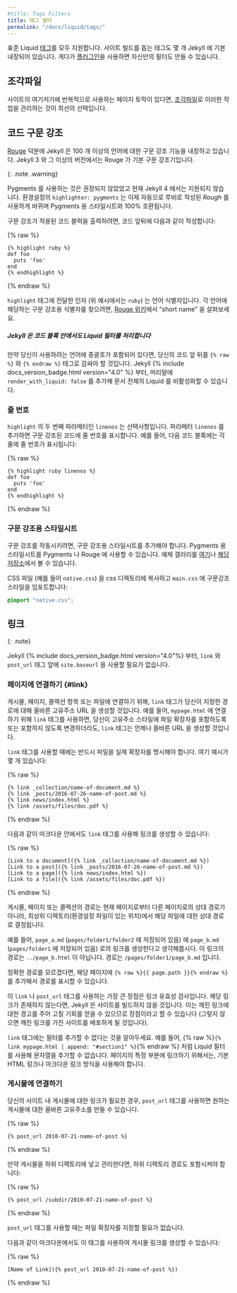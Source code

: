 ```yaml
---
#title: Tags Filters
title: 태그 필터
permalink: "/docs/liquid/tags/"
---
```

<!--
All of the standard Liquid
[tags](https://shopify.github.io/liquid/tags/control-flow/) are supported.
Jekyll has a few built in tags to help you build your site. You can also create
your own tags using [plugins](/docs/plugins/).
-->
표준 Liquid
[태그](https://shopify.github.io/liquid/tags/control-flow/)를 모두 지원합니다.
사이트 빌드를 돕는 태그도 몇 개 Jekyll 에 기본내장되어 있습니다. 게다가
[플러그인](/docs/plugins/)을 사용하면 자신만의 필터도 만들 수 있습니다.

<!--
## Includes
-->
## 조각파일

<!--
If you have page snippets that you use repeatedly across your site, an
[include](/docs/includes/) is the perfect way to make this more maintainable.
-->
사이트의 여기저기에 반복적으로 사용하는 페이지 토막이 있다면,
[조각파일](/docs/includes/)로 이러한 작업을 관리하는 것이 최선의 선택입니다.

<!--
## Code snippet highlighting
-->
## 코드 구문 강조

<!--
Jekyll has built in support for syntax highlighting of over 100 languages
thanks to [Rouge](http://rouge.jneen.net). Rouge is the default highlighter
in Jekyll 3 and above.
-->
[Rouge](http://rouge.jneen.net) 덕분에 Jekyll 은 100 개 이상의 언어에
대한 구문 강조 기능을 내장하고 있습니다.
Jekyll 3 와 그 이상의 버전에서는 Rouge 가 기본 구문 강조기입니다.

{: .note .warning}
<!--
Using Pygments has been deprecated and is not supported in
Jekyll 4; the configuration setting <code>highlighter: pygments</code>
now automatically falls back to using <em>Rouge</em> which is written in Ruby
and 100% compatible with stylesheets for Pygments.
-->
Pygments 를 사용하는 것은 권장되지 않았었고 현재 Jekyll 4 에서는
지원되지 않습니다. 환경설정의 <code>highlighter: pygments</code> 는
이제 자동으로 루비로 작성된 <em>Rough</em> 를 사용하게 바뀌며
Pygments 용 스타일시트와 100% 호환됩니다.
</div>

<!--
To render a code block with syntax highlighting, surround your code as follows:
-->
구문 강조가 적용된 코드 블럭을 출력하려면, 코드 앞뒤에 다음과 같이 작성합니다:

{% raw %}
```liquid
{% highlight ruby %}
def foo
  puts 'foo'
end
{% endhighlight %}
```
{% endraw %}

<!--
The argument to the `highlight` tag (`ruby` in the example above) is the
language identifier. To find the appropriate identifier to use for the language
you want to highlight, look for the “short name” on the [Rouge
wiki](https://github.com/jayferd/rouge/wiki/List-of-supported-languages-and-lexers).
-->
`highlight` 태그에 전달한 인자 (위 예시에서는 `ruby`) 는
언어 식별자입니다. 각 언어에 해당하는 구문 강조용 식별자를
찾으려면, [Rouge
위키](https://github.com/jayferd/rouge/wiki/List-of-supported-languages-and-lexers)에서 “short name” 을 살펴보세요.

<div class="note">
<!--
  <h5>Jekyll processes all Liquid filters in code blocks</h5>
-->
  <h5>Jekyll 은 코드 블록 안에서도 Liquid 필터를 처리합니다</h5>
<!--
  <p>If you are using a language that contains curly braces, you
    will likely need to place <code>{&#37; raw &#37;}</code> and
    <code>{&#37; endraw &#37;}</code> tags around your code.
    Since Jekyll {% include docs_version_badge.html version="4.0" %}, you can add <code>render_with_liquid: false</code> in your front matter to disable Liquid entirely for a particular document.</p>
-->
  <p>만약 당신이 사용하려는 언어에 중괄호가 포함되어 있다면, 당신의
    코드 앞 뒤를 <code>{&#37; raw &#37;}</code> 와
    <code>{&#37; endraw &#37;}</code> 태그로 감싸야 할 것입니다.
    Jekyll {% include docs_version_badge.html version="4.0" %} 부터, 머리말에 <code>render_with_liquid: false</code> 를 추가해 문서 전체의 Liquid 를 비활성화할 수 있습니다.</p>
</div>

<!--
### Line numbers
-->
### 줄 번호

<!--
There is a second argument to `highlight` called `linenos` that is optional.
Including the `linenos` argument will force the highlighted code to include line
numbers. For instance, the following code block would include line numbers next
to each line:
-->
`highlight` 의 두 번째 파라메터인 `linenos` 는 선택사항입니다.
파라메터 `linenos` 를 추가하면 구문 강조된 코드에 줄 번호를
표시합니다. 예를 들어, 다음 코드 블록에는 각 줄에 줄 번호가
표시됩니다:

{% raw %}
```liquid
{% highlight ruby linenos %}
def foo
  puts 'foo'
end
{% endhighlight %}
```
{% endraw %}

<!--
### Stylesheets for syntax highlighting
-->
### 구문 강조용 스타일시트

<!--
In order for the highlighting to show up, you’ll need to include a highlighting
stylesheet. For Pygments or Rouge you can use a stylesheet for Pygments, you
can find an example gallery
[here](https://jwarby.github.io/jekyll-pygments-themes/languages/ruby.html)
or from [its repository](https://github.com/jwarby/jekyll-pygments-themes).
-->
구문 강조를 작동시키려면, 구문 강조용 스타일시트를 추가해야 합니다.
Pygments 용 스타일시트를 Pygments 나 Rouge 에 사용할 수 있습니다.
예제 갤러리를
[여기](https://jwarby.github.io/jekyll-pygments-themes/languages/ruby.html)나
[해당 저장소](https://github.com/jwarby/jekyll-pygments-themes)에서 볼 수 있습니다.

<!--
Copy the CSS file (`native.css` for example) into your css directory and import
the syntax highlighter styles into your `main.css`:
-->
CSS 파일 (예를 들어 `native.css`) 을 css 디렉토리에 복사하고
`main.css` 에 구문강조 스타일을 임포트합니다:

```css
@import "native.css";
```

<!--
## Links
-->
## 링크

{: .note}
<!--
Since Jekyll {% include docs_version_badge.html version="4.0"%}, you don't need to prepend `link` and `post_url` tags with `site.baseurl`.
-->
Jekyll {% include docs_version_badge.html version="4.0"%} 부터, `link` 와 `post_url` 태그 앞에 `site.baseurl` 을 사용할 필요가 없습니다.

<!--
### Linking to pages {#link}
-->
### 페이지에 연결하기 {#link}

<!--
To link to a post, a page, collection item, or file, the `link` tag will generate the correct permalink URL for the path you specify. For example, if you use the `link` tag to link to `mypage.html`, even if you change your permalink style to include the file extension or omit it, the URL formed by the `link` tag will always be valid.
-->
게시물, 페이지, 콜렉션 항목 또는 파일에 연결하기 위해, `link` 태그가 당신이 지정한 경로에 대해 올바른 고유주소 URL 을 생성할 것입니다. 예를 들어, `mypage.html` 에 연결하기 위해 `link` 태그를 사용하면, 당신이 고유주소 스타일에 파일 확장자를 포함하도록 또는 포함하지 않도록 변경하더라도, `link` 태그는 언제나 올바른 URL 을 생성할 것입니다.

<!--
You must include the file's original extension when using the `link` tag. Here are some examples:
-->
`link` 태그를 사용할 때에는 반드시 파일을 실제 확장자를 명시해야 합니다. 여기 예시가 몇 개 있습니다:

{% raw %}
```liquid
{% link _collection/name-of-document.md %}
{% link _posts/2016-07-26-name-of-post.md %}
{% link news/index.html %}
{% link /assets/files/doc.pdf %}
```
{% endraw %}

<!--
You can also use the `link` tag to create a link in Markdown as follows:
-->
다음과 같이 마크다운 안에서도 `link` 태그를 사용해 링크를 생성할 수 있습니다:

{% raw %}
```liquid
[Link to a document]({% link _collection/name-of-document.md %})
[Link to a post]({% link _posts/2016-07-26-name-of-post.md %})
[Link to a page]({% link news/index.html %})
[Link to a file]({% link /assets/files/doc.pdf %})
```
{% endraw %}

<!--
The path to the post, page, or collection is defined as the path relative to the root directory (where your config file is) to the file, not the path from your existing page to the other page.
-->
게시물, 페이지 또는 콜렉션의 경로는 현재 페이지로부터 다른 페이지로의 상대 경로가 아니라, 최상위 디렉토리(환경설정 파일이 있는 위치)에서 해당 파일에 대한 상대 경로로 결정됩니다.

<!--
For example, suppose you're creating a link in `page_a.md` (stored in `pages/folder1/folder2`) to `page_b.md` (stored in  `pages/folder1`). Your path in the link would not be `../page_b.html`. Instead, it would be `/pages/folder1/page_b.md`.
-->
예를 들어, `page_a.md` (`pages/folder1/folder2` 에 저장되어 있음) 에 `page_b.md` (`pages/folder1` 에 저장되어 있음) 로의 링크를 생성한다고 생각해봅시다. 이 링크의 경로는 `../page_b.html` 이 아닙니다. 경로는 `/pages/folder1/page_b.md` 입니다.

<!--
If you're unsure of the path, add {% raw %}`{{ page.path }}`{% endraw %} to the page and it will display the path.
-->
정확한 경로를 모르겠다면, 해당 페이지에 `{% raw %}{{ page.path }}{% endraw %}` 를 추가해서 경로를 표시할 수 있습니다.

<!--
One major benefit of using the `link` or `post_url` tag is link validation. If the link doesn't exist, Jekyll won't build your site. This is a good thing, as it will alert you to a broken link so you can fix it (rather than allowing you to build and deploy a site with broken links).
-->
이 `link` 나 `post_url` 태그를 사용하는 가장 큰 장점은 링크 유효성 검사입니다. 해당 링크가 존재하지 않는다면, Jekyll 은 사이트를 빌드하지 않을 것입니다. 이는 깨진 링크에 대한 경고를 주어 고칠 기회를 얻을 수 있으므로 장점이라고 할 수 있습니다 (그렇지 않으면 깨진 링크를 가진 사이트를 배포하게 될 것입니다).

<!--
Note you cannot add filters to `link` tags. For example, you cannot append a string using Liquid filters, such as {% raw %}`{% link mypage.html | append: "#section1" %}`{% endraw %}. To link to sections on a page, you will need to use regular HTML or Markdown linking techniques.
-->
`link` 태그에는 필터를 추가할 수 없다는 것을 알아두세요. 예를 들어, {% raw %}`{% link mypage.html | append: "#section1" %}`{% endraw %} 처럼 Liquid 필터를 사용해 문자열을 추가할 수 없습니다. 페이지의 특정 부분에 링크하기 위해서는, 기본 HTML 링크나 마크다운 링크 방식을 사용해야 합니다.

<!--
### Linking to posts
-->
### 게시물에 연결하기

<!--
If you want to include a link to a post on your site, the `post_url` tag will generate the correct permalink URL for the post you specify.
-->
당신의 사이트 내 게시물에 대한 링크가 필요한 경우, `post_url` 태그를 사용하면 원하는 게시물에 대한 올바른 고유주소를 만들 수 있습니다.

{% raw %}
```liquid
{% post_url 2010-07-21-name-of-post %}
```
{% endraw %}

<!--
If you organize your posts in subdirectories, you need to include subdirectory path to the post:
-->
만약 게시물을 하위 디렉토리에 넣고 관리한다면, 하위 디렉토리 경로도 포함시켜야 합니다:

{% raw %}
```liquid
{% post_url /subdir/2010-07-21-name-of-post %}
```
{% endraw %}

<!--
There is no need to include the file extension when using the `post_url` tag.
-->
`post_url` 태그를 사용할 때는 파일 확장자를 지정할 필요가 없습니다.

<!--
You can also use this tag to create a link to a post in Markdown as follows:
-->
다음과 같이 마크다운에서도 이 태그를 사용하여 게시물 링크를 생성할 수 있습니다:

{% raw %}
```liquid
[Name of Link]({% post_url 2010-07-21-name-of-post %})
```
{% endraw %}
